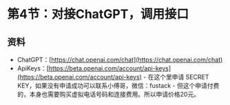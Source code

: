 # 第4节：对接ChatGPT，调用接口

## 资料

- ChatGPT：[https://chat.openai.com/chat](https://chat.openai.com/chat)
- ApiKeys：[https://beta.openai.com/account/api-keys](https://beta.openai.com/account/api-keys) - 在这个里申请 SECRET KEY，如果没有申请成功可以联系小傅哥，微信：fustack - 但这个申请付费的，本身也需要购买虚拟电话号码和连接费用。所以申请价格20元。